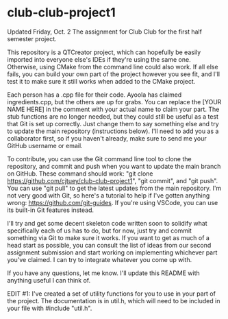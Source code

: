 # club-club-project1
Updated Friday, Oct. 2
The assignment for Club Club for the first half semester project. 

This repository is a QTCreator project, which can hopefully be easily imported into everyone else's IDEs if they're using the same one. Otherwise, using CMake from the command line could also work. If all else fails, you can build your own part of the project however you see fit, and I'll test it to make sure it still works when added to the CMake project. 

Each person has a .cpp file for their code. Ayoola has claimed ingredients.cpp, but the others are up for grabs. You can replace the [YOUR NAME HERE] in the comment with your actual name to claim your part. The stub functions are no longer needed, but they could still be useful as a test that Git is set up correctly. Just change them to say something else and try to update the main repository (instructions below). I'll need to add you as a collaborator first, so if you haven't already, make sure to send me your GitHub username or email. 

To contribute, you can use the Git command line tool to clone the repository, and commit and push when you want to update the main branch on GitHub. These command should work: "git clone https://github.com/cjtuey/club-club-project1", "git commit", and "git push". You can use "git pull" to get the latest updates from the main repository. I'm not very good with Git, so here's a tutorial to help if I've gotten anything wrong: https://github.com/git-guides. If you're using VSCode, you can use its built-in Git features instead. 

I'll try and get some decent skeleton code written soon to solidify what specifically each of us has to do, but for now, just try and commit something via Git to make sure it works. If you want to get as much of a head start as possible, you can consult the list of ideas from our second assignment submission and start working on implementing whichever part you've claimed. I can try to integrate whatever you come up with. 

If you have any questions, let me know. I'll update this README with anything useful I can think of. 

EDIT #1: I've created a set of utility functions for you to use in your part of the project. The documentation is in util.h, which will need to be included in your file with #include "util.h". 